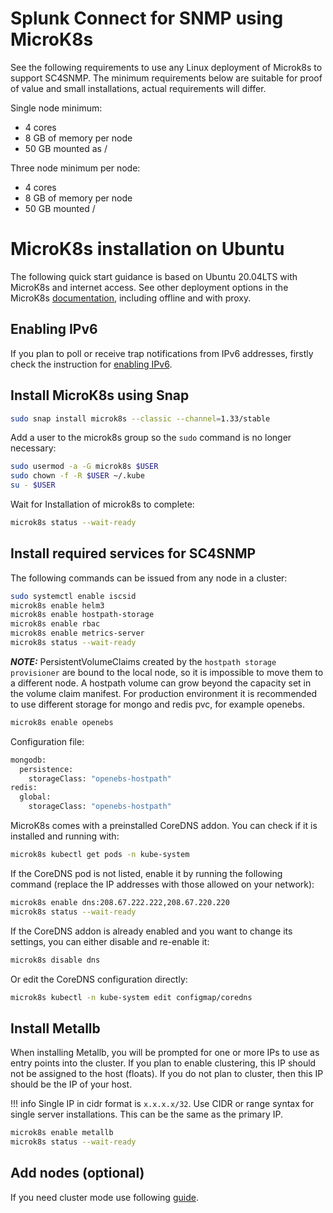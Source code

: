 # Splunk Connect for SNMP using MicroK8s

See the following requirements to use any Linux deployment of Microk8s to support SC4SNMP. 
The minimum requirements below are suitable for proof of value and small installations, actual requirements will differ.

Single node minimum: 

* 4 cores
* 8 GB of memory per node
* 50 GB mounted as /

Three node minimum per node:

* 4 cores
* 8 GB of memory per node
* 50 GB mounted /

# MicroK8s installation on Ubuntu

The following quick start guidance is based on Ubuntu 20.04LTS with MicroK8s and internet access. See other deployment options
in the MicroK8s [documentation](https://microk8s.io/docs), including offline and with proxy. 

## Enabling IPv6

If you plan to poll or receive trap notifications from IPv6 addresses, firstly check the instruction for [enabling 
IPv6](../enable-ipv6.md).

## Install MicroK8s using Snap

```bash
sudo snap install microk8s --classic --channel=1.33/stable
```

Add a user to the microk8s group so the `sudo` command is no longer necessary:
```bash
sudo usermod -a -G microk8s $USER
sudo chown -f -R $USER ~/.kube
su - $USER
```

Wait for Installation of microk8s to complete:
```bash
microk8s status --wait-ready
```

## Install required services for SC4SNMP

The following commands can be issued from any node in a cluster:

```bash
sudo systemctl enable iscsid
microk8s enable helm3
microk8s enable hostpath-storage
microk8s enable rbac
microk8s enable metrics-server
microk8s status --wait-ready
```

**_NOTE:_**
PersistentVolumeClaims created by the `hostpath storage provisioner` are bound to the local node, 
so it is impossible to move them to a different node. A hostpath volume can grow beyond the capacity set in 
the volume claim manifest. For production environment it is recommended to use different storage for mongo and redis pvc,
for example openebs.

```bash
microk8s enable openebs
```
Configuration file:
```bash
mongodb:  
  persistence: 
    storageClass: "openebs-hostpath"
redis:
  global:
    storageClass: "openebs-hostpath"
```

MicroK8s comes with a preinstalled CoreDNS addon. You can check if it is installed and running with:
```bash
microk8s kubectl get pods -n kube-system
```
If the CoreDNS pod is not listed, enable it by running the following command (replace the IP addresses with those allowed on your network):
```bash
microk8s enable dns:208.67.222.222,208.67.220.220
microk8s status --wait-ready
```
If the CoreDNS addon is already enabled and you want to change its settings, you can either disable and re-enable it:
```bash
microk8s disable dns
```
Or edit the CoreDNS configuration directly:
```bash
microk8s kubectl -n kube-system edit configmap/coredns
```

## Install Metallb

When installing Metallb, you will be prompted for one or more IPs to use as entry points
into the cluster. If you plan to enable clustering, this IP should not be assigned to the host (floats).
If you do not plan to cluster, then this IP should be the IP of your host.

!!! info
    Single IP in cidr format is `x.x.x.x/32`. Use CIDR or range syntax for single server installations. This can be the same as the primary IP.

```bash
microk8s enable metallb
microk8s status --wait-ready
```

## Add nodes (optional)

If you need cluster mode use following [guide](k8s-microk8s-scaling.md#make-microk8s-cluster).